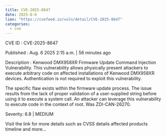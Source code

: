 ```yaml
--- 
title: CVE-2025-8647
date: 2025-8-6
lien: "https://cvefeed.io/vuln/detail/CVE-2025-8647"
categories:
  - cve
---
```


CVE ID : CVE-2025-8647

Published :  Aug. 6
2025
2:15 a.m. | 56 minutes ago

Description : Kenwood DMX958XR Firmware Update Command Injection Vulnerability. This vulnerability allows physically present attackers to execute arbitrary code on affected installations of Kenwood DMX958XR devices. Authentication is not required to exploit this vulnerability. 

The specific flaw exists within the firmware update process. The issue results from the lack of proper validation of a user-supplied string before using it to execute a system call. An attacker can leverage this vulnerability to execute code in the context of root. Was ZDI-CAN-26270.

Severity: 6.8 | MEDIUM

Visit the link for more details
such as CVSS details
affected products
timeline
and more...

